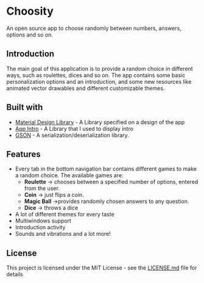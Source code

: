 # Choosity
An open source app to choose randomly between numbers, answers, options and so on.

## Introduction
The main goal of this application is to provide a random choice in different ways, such as roulettes, dices and so on.
The app contains some basic personalization options and an introduction, and some new resources like animated 
vector drawables and different customizable themes.

## Built with
- [Material Design Library](https://material.io/) - A Library specified on a design of the app
- [App Intro](https://github.com/AppIntro/AppIntro) - A Library that I used to display intro
- [GSON](https://github.com/google/gson) - A serialization/deserialization library.

## Features
- Every tab in the bottom navigation bar contains different games to make a random choice. The available games are:
  - **Roulette** -> chooses between a specified number of options, entered from the user.
  - **Coin** -> just flips a coin.
  - **Magic Ball** ->provides randomly chosen answers to any question.
  - **Dice** -> throws a dice
- A lot of different themes for every taste
- Multiwindows support
- Introduction activity
- Sounds and vibrations and a lot more!

## License
This project is licensed under the MIT License - see the [LICENSE.md](https://github.com/erkhabibullina/Choosity/blob/master/LICENSE.md)
file for details

